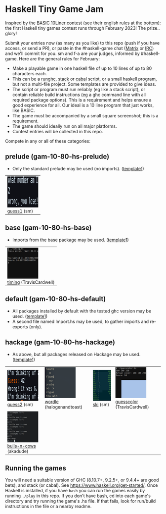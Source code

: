 # Haskell Tiny Game Jam

Inspired by the [BASIC 10Liner contest](https://www.homeputerium.de) (see their english rules at the bottom):
the first Haskell tiny games contest runs through February 2023!
The prize.. glory! <!-- and advancing the Haskell game dev craft -->

[Matrix]: https://matrix.to/#/#haskell-game:matrix.org
[IRC]:    https://web.libera.chat/#haskell-game

Submit your entries now (as many as you like) to this repo
(push if you have access, or send a PR),
or paste in the #haskell-game chat ([Matrix] or [IRC]) and we'll commit for you.
sm and f-a are your judges, informed by #haskell-game.
Here are the general rules for February:

- Make a playable game in one haskell file of up to 10 lines of up to 80 characters each.
- This can be a [runghc], [stack] or [cabal] script, or a small haskell program, but not a multi-file project.
  Some templates are provided to give ideas.
- The script or program must run reliably (eg like a stack script),
  or contain reliable build instructions (eg a ghc command line with all required package options).
  This is a requirement and helps ensure a good experience for all.
  Our ideal is a 10 line program that just works, like BASIC.
- The game must be accompanied by a small square screenshot; this is a requirement.
- The game should ideally run on all major platforms.
- Contest entries will be collected in this repo.

[runghc]: https://downloads.haskell.org/ghc/latest/docs/users_guide/runghc.html
[stack]:  https://docs.haskellstack.org/en/stable/script_command
[cabal]:  https://cabal.readthedocs.io/en/3.6/cabal-commands.html#cabal-v2-run

Compete in any or all of these categories:

## prelude (gam-10-80-hs-prelude)

- Only the standard prelude may be used (no imports). ([template1](prelude/template1.hs))

<table><tr>
<td><a href="prelude/guess1.hs"><img src="prelude/guess1.png" width=100 height=100><br>guess1</a> (sm)</td>
</tr></table>

## base (gam-10-80-hs-base)

- Imports from the base package may be used. ([template1](base/template1.hs))

<table><tr>
<td><a href="base/timing"><img src="base/timing/timing.png" width=100 height=100><br>timing</a> (TravisCardwell)</td>
</tr></table>

## default (gam-10-80-hs-default)

- All packages installed by default with the tested ghc version may be used. ([template1](default/template1.hs))
- A second file named Import.hs may be used, to gather imports and re-exports (only).

## hackage (gam-10-80-hs-hackage)

- As above, but all packages released on Hackage may be used. ([template1](hackage/template1.hs))

<table>
<tr>
<td><a href="hackage/guess2.hs"><img src="hackage/guess2.png" width=100 height=100><br>guess2</a> (sm)</td>
<td><a href="hackage/wordle.hs"><img src="hackage/wordle.png" width=100 height=100><br>wordle</a> (halogenandtoast)</td>
<td><a href="hackage/ski/ski.hs"><img src="hackage/ski/ski.png" width=100 height=100><br>ski</a> (sm)</td>
<td><a href="hackage/guesscolor"><img src="hackage/guesscolor/guesscolor.png" width=100 height=100><br>guesscolor</a> (TravisCardwell)</td>
</tr>
<tr>
<td><a href="hackage/bulls-n-cows.hs"><img src="hackage/bulls-n-cows.png" width=100 height=100><br>bulls-n-cows</a> (akadude)</td>
</tr>
</table>

## Running the games

You will need a suitable version of GHC (8.10.7+, 9.2.5+, or 9.4.4+ are good bets), and stack (or cabal).
See <https://www.haskell.org/get-started/>.
Once Haskell is installed, if you have `bash` you can run the games easily by running `./play` in this repo.
If you don't have bash, cd into each game's directory and try running the game's .hs file.
If that fails, look for run/build instructions in the file or a nearby readme.
